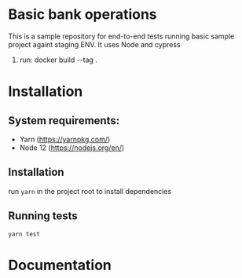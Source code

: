 # Basic bank operations

This is a sample repository for end-to-end tests running basic sample project againt staging ENV. It uses Node and cypress

1. run: docker build --tag <imageName> .
# Installation

## System requirements:

- Yarn (https://yarnpkg.com/)
- Node 12 (https://nodejs.org/en/)

## Installation

run `yarn` in the project root to install dependencies

## Running tests

`yarn test`


# Documentation

